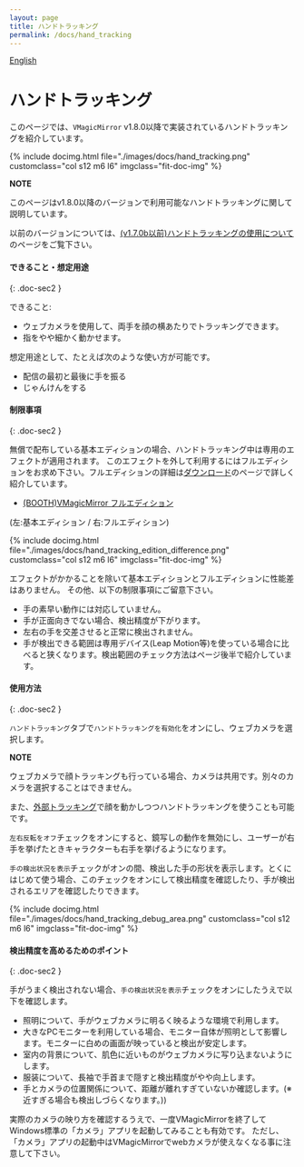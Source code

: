 ```yaml
---
layout: page
title: ハンドトラッキング
permalink: /docs/hand_tracking
---
```


[English](../../en/docs/hand_tracking)

# ハンドトラッキング

このページでは、`VMagicMirror` v1.8.0以降で実装されているハンドトラッキングを紹介しています。

<div class="row">
{% include docimg.html file="./images/docs/hand_tracking.png" customclass="col s12 m6 l6" imgclass="fit-doc-img" %}
</div>


<div class="note-area" markdown="1">

**NOTE**

このページはv1.8.0以降のバージョンで利用可能なハンドトラッキングに関して説明しています。

以前のバージョンについては、[(v1.7.0b以前)ハンドトラッキングの使用について](../tips/using_hand_tracking)のページをご覧下さい。

</div>


#### できること・想定用途
{: .doc-sec2 }

できること:

<div class="doc-ul" markdown="1">

- ウェブカメラを使用して、両手を顔の横あたりでトラッキングできます。
- 指をやや細かく動かせます。

</div>

想定用途として、たとえば次のような使い方が可能です。

<div class="doc-ul" markdown="1">

- 配信の最初と最後に手を振る
- じゃんけんをする

</div>


#### 制限事項
{: .doc-sec2 }

無償で配布している基本エディションの場合、ハンドトラッキング中は専用のエフェクトが適用されます。
このエフェクトを外して利用するにはフルエディションをお求め下さい。フルエディションの詳細は[ダウンロード](../download)のページで詳しく紹介しています。

<div class="doc-ul" markdown="1">

- [(BOOTH)VMagicMirror フルエディション](https://baku-dreameater.booth.pm/items/3064040)

</div>

(左:基本エディション / 右:フルエディション)

<div class="row">
{% include docimg.html file="./images/docs/hand_tracking_edition_difference.png" customclass="col s12 m6 l6" imgclass="fit-doc-img" %}
</div>

エフェクトがかかることを除いて基本エディションとフルエディションに性能差はありません。
その他、以下の制限事項にご留意下さい。

<div class="doc-ul" markdown="1">

- 手の素早い動作には対応していません。
- 手が正面向きでない場合、検出精度が下がります。
- 左右の手を交差させると正常に検出されません。
- 手が検出できる範囲は専用デバイス(Leap Motion等)を使っている場合に比べると狭くなります。検出範囲のチェック方法はページ後半で紹介しています。

</div>


#### 使用方法
{: .doc-sec2 }

`ハンドトラッキング`タブで`ハンドトラッキングを有効化`をオンにし、ウェブカメラを選択します。

<div class="note-area" markdown="1">

**NOTE**

ウェブカメラで顔トラッキングも行っている場合、カメラは共用です。別々のカメラを選択することはできません。

また、[外部トラッキング](./external_tracker)で顔を動かしつつハンドトラッキングを使うことも可能です。

</div>

`左右反転をオフ`チェックをオンにすると、鏡写しの動作を無効にし、ユーザーが右手を挙げたときキャラクターも右手を挙げるようになります。

`手の検出状況を表示`チェックがオンの間、検出した手の形状を表示します。とくにはじめて使う場合、このチェックをオンにして検出精度を確認したり、手が検出されるエリアを確認したりできます。

<div class="row">
{% include docimg.html file="./images/docs/hand_tracking_debug_area.png" customclass="col s12 m6 l6" imgclass="fit-doc-img" %}
</div>


#### 検出精度を高めるためのポイント
{: .doc-sec2 }

手がうまく検出されない場合、`手の検出状況を表示`チェックをオンにしたうえで以下を確認します。

<div class="doc-ul" markdown="1">

- 照明について、手がウェブカメラに明るく映るような環境で利用します。
- 大きなPCモニターを利用している場合、モニター自体が照明として影響します。モニターに白めの画面が映っていると検出が安定します。
- 室内の背景について、肌色に近いものがウェブカメラに写り込まないようにします。
- 服装について、長袖で手首まで隠すと検出精度がやや向上します。
- 手とカメラの位置関係について、距離が離れすぎていないか確認します。(※近すぎる場合も検出しづらくなります。))

</div>

実際のカメラの映り方を確認するうえで、一度VMagicMirrorを終了してWindows標準の「カメラ」アプリを起動してみることも有効です。
ただし、「カメラ」アプリの起動中はVMagicMirrorでwebカメラが使えなくなる事に注意して下さい。
